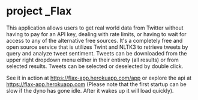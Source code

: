 # project _Flax

This application allows users to get real world data from Twitter without having to pay for an API key, dealing with rate limits, or having to wait for access to any of the alternative free sources. It's a completely free and open source service that is utilizes  Twint and NLTK3 to retrieve tweets by query and analyze tweet sentiment. Tweets can be downloaded from the upper right dropdown menu either in their entirety (all results) or from selected results. Tweets can be selected or deselected by double click.

See it in action at https://flax-app.herokuapp.com/app or explore the api at https://flax-app.herokuapp.com (Please note that the first startup can be slow if the dyno has gone idle. After it wakes up it will load quickly).
